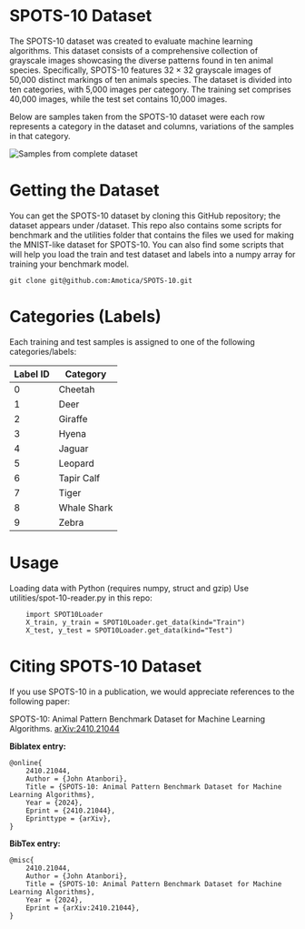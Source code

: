 # SPOTS-10 Dataset
The SPOTS-10 dataset was created to evaluate machine learning algorithms. This dataset consists of a comprehensive collection of grayscale images showcasing the diverse patterns found in ten animal species. Specifically, SPOTS-10 features 32 × 32 grayscale images of 50,000 distinct markings of ten animals species. The dataset is divided into ten categories, with 5,000 images per category. The training set comprises 40,000 images, while the test
set contains 10,000 images. 

Below are samples taken from the SPOTS-10 dataset were each row represents a category in the dataset and columns, variations of the samples in that category.

![Samples from complete dataset](images/complete_dataset.png)

# Getting the Dataset
You can get the SPOTS-10 dataset by cloning this GitHub repository; the dataset appears under /dataset. This repo also contains some scripts for benchmark and the utilities folder that contains the files we used for making the MNIST-like dataset for SPOTS-10. You can also find some scripts that will help you load the train and test dataset and labels into a numpy array for training your benchmark model.

    git clone git@github.com:Amotica/SPOTS-10.git 

# Categories (Labels)
Each training and test samples is assigned to one of the following categories/labels:

| Label ID	| Category |
| ----- | ----------- |
| 0	| Cheetah |
| 1	| Deer |
| 2	| Giraffe |
| 3	| Hyena |
| 4	| Jaguar |
| 5	| Leopard |
| 6	| Tapir Calf |
| 7	| Tiger |
| 8	| Whale Shark |
| 9	| Zebra |

# Usage

Loading data with Python (requires numpy, struct and gzip)
Use utilities/spot-10-reader.py in this repo:
        
        import SPOT10Loader
        X_train, y_train = SPOT10Loader.get_data(kind="Train")
        X_test, y_test = SPOT10Loader.get_data(kind="Test")

# Citing SPOTS-10 Dataset
If you use SPOTS-10 in a publication, we would appreciate references to the following paper:

SPOTS-10: Animal Pattern Benchmark Dataset for Machine Learning Algorithms. [arXiv:2410.21044](https://arxiv.org/abs/2410.21044)

**Biblatex entry:**

    @online{
        2410.21044,
        Author = {John Atanbori},
        Title = {SPOTS-10: Animal Pattern Benchmark Dataset for Machine Learning Algorithms},
        Year = {2024},
        Eprint = {2410.21044},
        Eprinttype = {arXiv},
    }

**BibTex entry:**

    @misc{
        2410.21044,
        Author = {John Atanbori},
        Title = {SPOTS-10: Animal Pattern Benchmark Dataset for Machine Learning Algorithms},
        Year = {2024},
        Eprint = {arXiv:2410.21044},
    }
